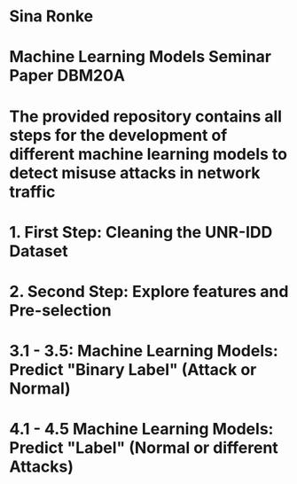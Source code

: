 # Sina Ronke

# Machine Learning Models Seminar Paper DBM20A

# The provided repository contains all steps for the development of different machine learning models to detect misuse attacks in network traffic

# 1. First Step:  Cleaning the UNR-IDD Dataset

# 2. Second Step: Explore features and Pre-selection

# 3.1 - 3.5:      Machine Learning Models: Predict "Binary Label" (Attack or Normal)

# 4.1 - 4.5       Machine Learning Models: Predict "Label" (Normal or different Attacks)

